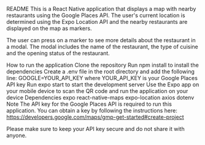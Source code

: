 README
This is a React Native application that displays a map with nearby restaurants using the Google Places API. The user's current location is determined using the Expo Location API and the nearby restaurants are displayed on the map as markers.

The user can press on a marker to see more details about the restaurant in a modal. The modal includes the name of the restaurant, the type of cuisine and the opening status of the restaurant.

How to run the application
Clone the repository
Run npm install to install the dependencies
Create a .env file in the root directory and add the following line: GOOGLE=YOUR_API_KEY where YOUR_API_KEY is your Google Places API key
Run expo start to start the development server
Use the Expo app on your mobile device to scan the QR code and run the application on your device
Dependencies
expo
react-native-maps
expo-location
axios
dotenv
Note
The API key for the Google Places API is required to run this application. You can obtain a key by following the instructions here: https://developers.google.com/maps/gmp-get-started#create-project

Please make sure to keep your API key secure and do not share it with anyone.

